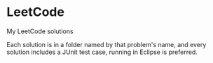 LeetCode
========

My LeetCode solutions

Each solution is in a folder named by that problem's name, and every solution includes a JUnit test case, running in Eclipse is preferred.
